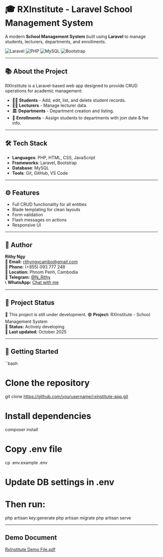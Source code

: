 # 🎓 RXInstitute - Laravel School Management System

A modern **School Management System** built using **Laravel** to manage students, lecturers, departments, and enrollments.

![Laravel](https://img.shields.io/badge/Laravel-E74430?style=for-the-badge&logo=laravel&logoColor=white)
![PHP](https://img.shields.io/badge/PHP-777BB4?style=for-the-badge&logo=php&logoColor=white)
![MySQL](https://img.shields.io/badge/MySQL-00758F?style=for-the-badge&logo=mysql&logoColor=white)
![Bootstrap](https://img.shields.io/badge/Bootstrap-7952B3?style=for-the-badge&logo=bootstrap&logoColor=white)

---

## 📚 About the Project

RXInstitute is a Laravel-based web app designed to provide CRUD operations for academic management:

- 👨‍🎓 **Students** - Add, edit, list, and delete student records.
- 👩‍🏫 **Lecturers** - Manage lecturer data.
- 🏛️ **Departments** - Department creation and listing.
- 📝 **Enrollments** - Assign students to departments with join date & fee info.

---

## 🛠️ Tech Stack

- **Languages**: PHP, HTML, CSS, JavaScript
- **Frameworks**: Laravel, Bootstrap
- **Database**: MySQL
- **Tools**: Git, GitHub, VS Code

---

## ⚙️ Features

- Full CRUD functionality for all entities
- Blade templating for clean layouts
- Form validation
- Flash messages on actions
- Responsive UI

---

## 👤 Author

**Rithy Ngy**  
📧 **Email:** rithyngycambo@gmail.com  
📱 **Phone:** (+855) 093 777 248      
📍 **Location:** Phnom Penh, Cambodia  
💬 **Telegram:** [@N_Rithy](https://t.me/N_Rithy)  
📞 **WhatsApp:** [Chat with me](https://wa.me/855093777248)

---

## 🚧 Project Status

🚧 This project is still under development. 
🟢 **Project:** RXInstitute - School Management System  
📌 **Status:** Actively developing   
📅 **Last updated:** October 2025  

---


## 🚀 Getting Started

``bash
# Clone the repository
git clone https://github.com/yourusername/rxinstitute-app.git

# Install dependencies
composer install

# Copy .env file
cp .env.example .env

# Update DB settings in .env
# Then run:
php artisan key:generate
php artisan migrate
php artisan serve

---

## Demo Document
[RxInstitute Demo File.pdf](https://github.com/user-attachments/files/22840874/RxInstitute.Demo.File.pdf)
